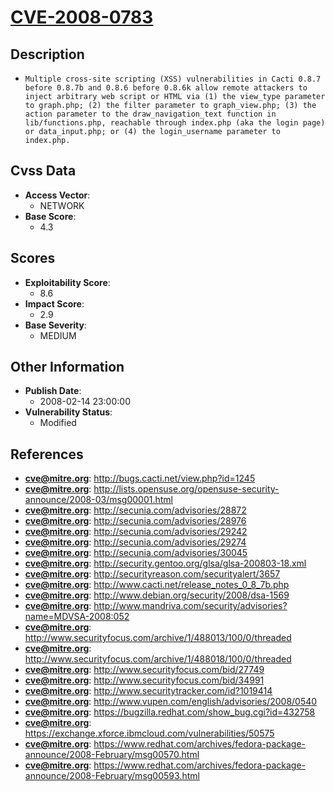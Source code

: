 
# [CVE-2008-0783](https://cve.mitre.org/cgi-bin/cvename.cgi?name=CVE-2008-0783)

## Description

- `Multiple cross-site scripting (XSS) vulnerabilities in Cacti 0.8.7 before 0.8.7b and 0.8.6 before 0.8.6k allow remote attackers to inject arbitrary web script or HTML via (1) the view_type parameter to graph.php; (2) the filter parameter to graph_view.php; (3) the action parameter to the draw_navigation_text function in lib/functions.php, reachable through index.php (aka the login page) or data_input.php; or (4) the login_username parameter to index.php.`

## Cvss Data

- **Access Vector**:
  - NETWORK
- **Base Score**:
  - 4.3

## Scores

- **Exploitability Score**:
  - 8.6
- **Impact Score**:
  - 2.9
- **Base Severity**:
  - MEDIUM

## Other Information

- **Publish Date**:
  - 2008-02-14 23:00:00
- **Vulnerability Status**:
  - Modified

## References

- **cve@mitre.org**: http://bugs.cacti.net/view.php?id=1245
- **cve@mitre.org**: http://lists.opensuse.org/opensuse-security-announce/2008-03/msg00001.html
- **cve@mitre.org**: http://secunia.com/advisories/28872
- **cve@mitre.org**: http://secunia.com/advisories/28976
- **cve@mitre.org**: http://secunia.com/advisories/29242
- **cve@mitre.org**: http://secunia.com/advisories/29274
- **cve@mitre.org**: http://secunia.com/advisories/30045
- **cve@mitre.org**: http://security.gentoo.org/glsa/glsa-200803-18.xml
- **cve@mitre.org**: http://securityreason.com/securityalert/3657
- **cve@mitre.org**: http://www.cacti.net/release_notes_0_8_7b.php
- **cve@mitre.org**: http://www.debian.org/security/2008/dsa-1569
- **cve@mitre.org**: http://www.mandriva.com/security/advisories?name=MDVSA-2008:052
- **cve@mitre.org**: http://www.securityfocus.com/archive/1/488013/100/0/threaded
- **cve@mitre.org**: http://www.securityfocus.com/archive/1/488018/100/0/threaded
- **cve@mitre.org**: http://www.securityfocus.com/bid/27749
- **cve@mitre.org**: http://www.securityfocus.com/bid/34991
- **cve@mitre.org**: http://www.securitytracker.com/id?1019414
- **cve@mitre.org**: http://www.vupen.com/english/advisories/2008/0540
- **cve@mitre.org**: https://bugzilla.redhat.com/show_bug.cgi?id=432758
- **cve@mitre.org**: https://exchange.xforce.ibmcloud.com/vulnerabilities/50575
- **cve@mitre.org**: https://www.redhat.com/archives/fedora-package-announce/2008-February/msg00570.html
- **cve@mitre.org**: https://www.redhat.com/archives/fedora-package-announce/2008-February/msg00593.html
